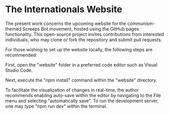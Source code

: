 # The Internationals Website
The present work concerns the upcoming website for the communism-themed Screeps Bot movement, hosted using the GitHub pages functionality. This open-source project invites contributions from interested individuals, who may clone or fork the repository and submit pull requests.

For those wishing to set up the website locally, the following steps are recommended:

First, open the "website" folder in a preferred code editor such as Visual Studio Code.

Next, execute the "npm install" command within the "website" directory.

To facilitate the visualization of changes in real-time, the author recommends enabling auto-save within the editor by navigating to the File menu and selecting "automatically save". To run the development server, one may type "npm run dev" within the terminal.

